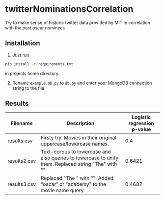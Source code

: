 # twitterNominationsCorrelation
Try to make sense of historic twitter data provided by MIT in correlation with the past oscar nominees

## Installation

1) Just run 

```bash
pip install -r requirements.txt
```

in projects home directory.

2) Rename `example.db.py` to `db.py` and enter your MongoDB connection string to the file.

## Results

<table>
	<thead>
		<tr>
			<th>Filename</th>
			<th>Description</th>
			<th>Logistic regression p-value</th>
		</tr>
	</thead>
	<tr>
		<td>results.csv</td>
		<td>Firsty try. Movies in their original uppercase/lowercase names.</td>
		<td>0.4</td>
	</tr>
	<tr>
		<td>results2.csv</td>
		<td>Text-corpus to lowercase and also queries to lowercase to unify them. Replaced string "The" with ""</td>
		<td>0.6421</td>
	</tr>
	<tr>
		<td>results3.csv</td>
		<td>Replaced "The " with "". Added "oscar" or "academy" to the movie name query.</td>
		<td>0.4687</td>
	</tr>
</table>
